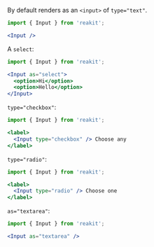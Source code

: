 By default renders as an `<input>` of `type="text"`.

```jsx
import { Input } from 'reakit';

<Input />
```

A `select`:

```jsx
import { Input } from 'reakit';

<Input as="select">
  <option>Hi</option>
  <option>Hello</option>
</Input>
```

`type="checkbox"`:

```jsx
import { Input } from 'reakit';

<label>
  <Input type="checkbox" /> Choose any
</label>
```

`type="radio"`:
```jsx
import { Input } from 'reakit';

<label>
  <Input type="radio" /> Choose one
</label>
```

`as="textarea"`:
```jsx
import { Input } from 'reakit';

<Input as="textarea" />
```
